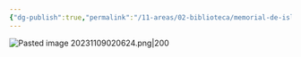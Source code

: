 ```yaml
---
{"dg-publish":true,"permalink":"/11-areas/02-biblioteca/memorial-de-isla-negra/","noteIcon":""}
---
```


![Pasted image 20231109020624.png|200](/img/user/02%20Image/Pasted%20image%2020231109020624.png)